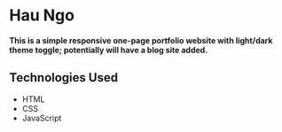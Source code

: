 # Hau Ngo

#### This is a simple responsive one-page portfolio website with light/dark theme toggle; potentially will have a blog site added.

## Technologies Used

* HTML
* CSS
* JavaScript
